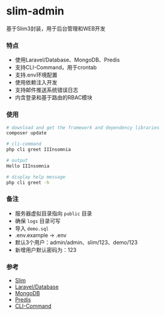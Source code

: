 # slim-admin

基于Slim3封装，用于后台管理和WEB开发

### 特点

* 使用Laravel/Database、MongoDB、Predis
* 支持CLI-Command，用于crontab
* 支持.env环境配置
* 使用依赖注入开发
* 支持邮件推送系统错误日志
* 内含登录和基于路由的RBAC模块

### 使用

```sh
# download and get the framework and dependency libraries
composer update
```

```sh
# cli-command
php cli greet IIInsomnia

# output
Hello IIInsomnia

# display help message
php cli greet -h
```

### 备注

* 服务器虚拟目录指向 `public` 目录
* 确保 `logs` 目录可写
* 导入 `demo.sql`
* .env.example -> .env
* 默认3个用户：admin/admin、slim/123、demo/123
* 新增用户默认密码为：123

### 参考

* [Slim](http://www.slimphp.net/)
* [Laravel/Database](https://laravel.com/docs/5.4/database)
* [MongoDB](https://docs.mongodb.com/php-library/master/tutorial/)
* [Predis](https://packagist.org/packages/predis/predis)
* [CLI-Command](http://symfony.com/doc/current/components/console.html)
